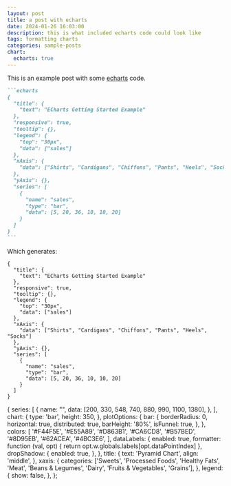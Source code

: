 ```yaml
---
layout: post
title: a post with echarts
date: 2024-01-26 16:03:00
description: this is what included echarts code could look like
tags: formatting charts
categories: sample-posts
chart:
  echarts: true
---
```


This is an example post with some [echarts](https://echarts.apache.org/) code.

````markdown
```echarts
{
  "title": {
    "text": "ECharts Getting Started Example"
  },
  "responsive": true,
  "tooltip": {},
  "legend": {
    "top": "30px",
    "data": ["sales"]
  },
  "xAxis": {
    "data": ["Shirts", "Cardigans", "Chiffons", "Pants", "Heels", "Socks"]
  },
  "yAxis": {},
  "series": [
    {
      "name": "sales",
      "type": "bar",
      "data": [5, 20, 36, 10, 10, 20]
    }
  ]
}
```
````

Which generates:

```echarts
{
  "title": {
    "text": "ECharts Getting Started Example"
  },
  "responsive": true,
  "tooltip": {},
  "legend": {
    "top": "30px",
    "data": ["sales"]
  },
  "xAxis": {
    "data": ["Shirts", "Cardigans", "Chiffons", "Pants", "Heels", "Socks"]
  },
  "yAxis": {},
  "series": [
    {
      "name": "sales",
      "type": "bar",
      "data": [5, 20, 36, 10, 10, 20]
    }
  ]
}
```

{
    series: [
    {
      name: "",
      data: [200, 330, 548, 740, 880, 990, 1100, 1380],
    },
  ],
    chart: {
    type: 'bar',
    height: 350,
  },
  plotOptions: {
    bar: {
      borderRadius: 0,
      horizontal: true,
      distributed: true,
      barHeight: '80%',
      isFunnel: true,
    },
  },
  colors: [
    '#F44F5E',
    '#E55A89',
    '#D863B1',
    '#CA6CD8',
    '#B57BED',
    '#8D95EB',
    '#62ACEA',
    '#4BC3E6',
  ],
  dataLabels: {
    enabled: true,
    formatter: function (val, opt) {
      return opt.w.globals.labels[opt.dataPointIndex]
    },
    dropShadow: {
      enabled: true,
    },
  },
  title: {
    text: 'Pyramid Chart',
    align: 'middle',
  },
  xaxis: {
    categories: ['Sweets', 'Processed Foods', 'Healthy Fats', 'Meat', 'Beans & Legumes', 'Dairy', 'Fruits & Vegetables', 'Grains'],
  },
  legend: {
    show: false,
  },
  };